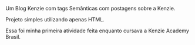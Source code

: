 Um Blog Kenzie com tags Semânticas com postagens sobre a Kenzie.

Projeto simples utilizando apenas HTML.

Essa foi minha primeira atividade feita enquanto cursava a Kenzie Academy Brasil.
